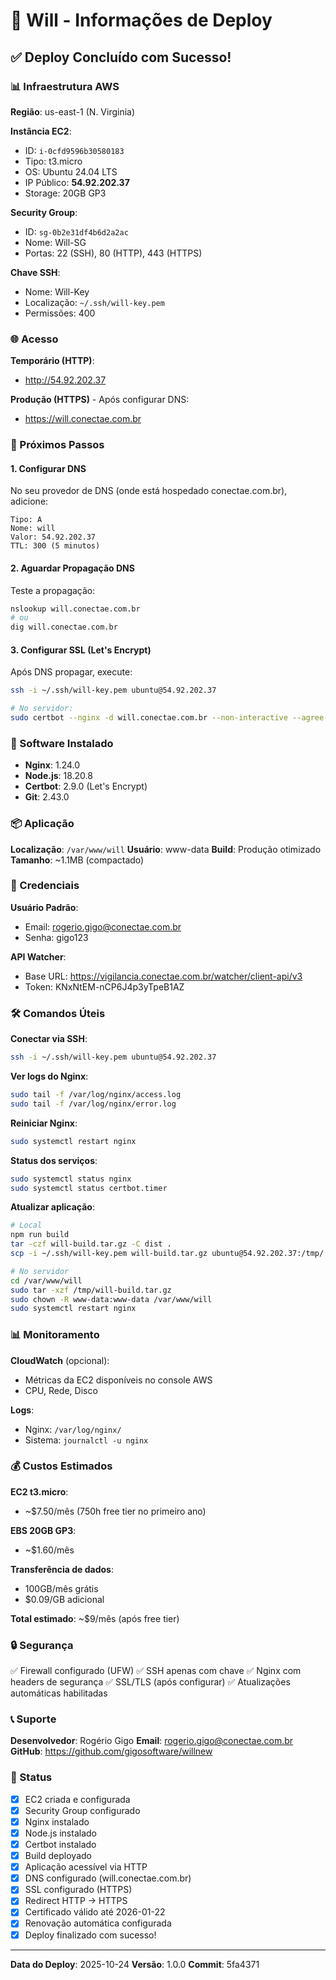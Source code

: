 # 🚀 Will - Informações de Deploy

## ✅ Deploy Concluído com Sucesso!

### 📊 Infraestrutura AWS

**Região**: us-east-1 (N. Virginia)

**Instância EC2**:
- ID: `i-0cfd9596b30580183`
- Tipo: t3.micro
- OS: Ubuntu 24.04 LTS
- IP Público: **54.92.202.37**
- Storage: 20GB GP3

**Security Group**:
- ID: `sg-0b2e31df4b6d2a2ac`
- Nome: Will-SG
- Portas: 22 (SSH), 80 (HTTP), 443 (HTTPS)

**Chave SSH**:
- Nome: Will-Key
- Localização: `~/.ssh/will-key.pem`
- Permissões: 400

### 🌐 Acesso

**Temporário (HTTP)**:
- http://54.92.202.37

**Produção (HTTPS)** - Após configurar DNS:
- https://will.conectae.com.br

### 📝 Próximos Passos

#### 1. Configurar DNS

No seu provedor de DNS (onde está hospedado conectae.com.br), adicione:

```
Tipo: A
Nome: will
Valor: 54.92.202.37
TTL: 300 (5 minutos)
```

#### 2. Aguardar Propagação DNS

Teste a propagação:
```bash
nslookup will.conectae.com.br
# ou
dig will.conectae.com.br
```

#### 3. Configurar SSL (Let's Encrypt)

Após DNS propagar, execute:

```bash
ssh -i ~/.ssh/will-key.pem ubuntu@54.92.202.37

# No servidor:
sudo certbot --nginx -d will.conectae.com.br --non-interactive --agree-tos --email rogerio.gigo@conectae.com.br
```

### 🔧 Software Instalado

- **Nginx**: 1.24.0
- **Node.js**: 18.20.8
- **Certbot**: 2.9.0 (Let's Encrypt)
- **Git**: 2.43.0

### 📦 Aplicação

**Localização**: `/var/www/will`
**Usuário**: www-data
**Build**: Produção otimizado
**Tamanho**: ~1.1MB (compactado)

### 🔐 Credenciais

**Usuário Padrão**:
- Email: rogerio.gigo@conectae.com.br
- Senha: gigo123

**API Watcher**:
- Base URL: https://vigilancia.conectae.com.br/watcher/client-api/v3
- Token: KNxNtEM-nCP6J4p3yTpeB1AZ

### 🛠️ Comandos Úteis

**Conectar via SSH**:
```bash
ssh -i ~/.ssh/will-key.pem ubuntu@54.92.202.37
```

**Ver logs do Nginx**:
```bash
sudo tail -f /var/log/nginx/access.log
sudo tail -f /var/log/nginx/error.log
```

**Reiniciar Nginx**:
```bash
sudo systemctl restart nginx
```

**Status dos serviços**:
```bash
sudo systemctl status nginx
sudo systemctl status certbot.timer
```

**Atualizar aplicação**:
```bash
# Local
npm run build
tar -czf will-build.tar.gz -C dist .
scp -i ~/.ssh/will-key.pem will-build.tar.gz ubuntu@54.92.202.37:/tmp/

# No servidor
cd /var/www/will
sudo tar -xzf /tmp/will-build.tar.gz
sudo chown -R www-data:www-data /var/www/will
sudo systemctl restart nginx
```

### 📊 Monitoramento

**CloudWatch** (opcional):
- Métricas da EC2 disponíveis no console AWS
- CPU, Rede, Disco

**Logs**:
- Nginx: `/var/log/nginx/`
- Sistema: `journalctl -u nginx`

### 💰 Custos Estimados

**EC2 t3.micro**:
- ~$7.50/mês (750h free tier no primeiro ano)

**EBS 20GB GP3**:
- ~$1.60/mês

**Transferência de dados**:
- 100GB/mês grátis
- $0.09/GB adicional

**Total estimado**: ~$9/mês (após free tier)

### 🔒 Segurança

✅ Firewall configurado (UFW)
✅ SSH apenas com chave
✅ Nginx com headers de segurança
✅ SSL/TLS (após configurar)
✅ Atualizações automáticas habilitadas

### 📞 Suporte

**Desenvolvedor**: Rogério Gigo
**Email**: rogerio.gigo@conectae.com.br
**GitHub**: https://github.com/gigosoftware/willnew

### 🎯 Status

- [x] EC2 criada e configurada
- [x] Security Group configurado
- [x] Nginx instalado
- [x] Node.js instalado
- [x] Certbot instalado
- [x] Build deployado
- [x] Aplicação acessível via HTTP
- [x] DNS configurado (will.conectae.com.br)
- [x] SSL configurado (HTTPS)
- [x] Redirect HTTP → HTTPS
- [x] Certificado válido até 2026-01-22
- [x] Renovação automática configurada
- [x] Deploy finalizado com sucesso!

---

**Data do Deploy**: 2025-10-24
**Versão**: 1.0.0
**Commit**: 5fa4371
